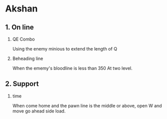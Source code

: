 # Akshan

## 1. On line

1. QE Combo

    Using the enemy minious to extend the length of Q

2. Beheading line

    When the ememy's bloodline is less than 350 At two level.

## 2. Support

1. time

    When come home and the pawn line is the middle or above, open W and move go ahead side load.

